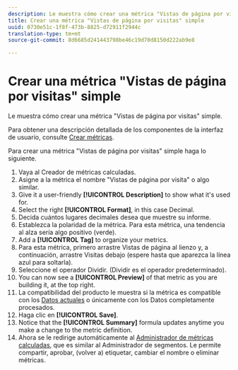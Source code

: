 ```yaml
---
description: Le muestra cómo crear una métrica "Vistas de página por visitas" simple.
title: Crear una métrica "Vistas de página por visitas" simple
uuid: 0730e51c-1f8f-473b-8825-d72911f2944c
translation-type: tm+mt
source-git-commit: 8d6685d241443798be46c19d70d8150d222ab9e8

---
```



# Crear una métrica &quot;Vistas de página por visitas&quot; simple

Le muestra cómo crear una métrica &quot;Vistas de página por visitas&quot; simple.

Para obtener una descripción detallada de los componentes de la interfaz de usuario, consulte  [Crear métricas](/help/components/c-calcmetrics/c-workflow/cm-workflow/c-build-metrics/cm-build-metrics.md).

Para crear una métrica &quot;Vistas de página por visitas&quot; simple haga lo siguiente.

1. Vaya al Creador de métricas calculadas.
1. Asigne a la métrica el nombre &quot;Vistas de página por visita&quot; o algo similar.
1. Give it a user-friendly **[!UICONTROL Description]** to show what it&#39;s used for.
1. Select the right **[!UICONTROL Format]**, in this case Decimal.
1. Decida cuántos lugares decimales desea que muestre su informe.
1. Establezca la polaridad de la métrica. Para esta métrica, una tendencia al alza sería algo positivo (verde).
1. Add a **[!UICONTROL Tag]** to organize your metrics.
1. Para esta métrica, primero arrastre Vistas de página al lienzo y, a continuación, arrastre Visitas debajo (espere hasta que aparezca la línea azul para soltarla).
1. Seleccione el operador Dividir. (Dividir es el operador predeterminado).
1. You can now see a **[!UICONTROL Preview]** of that metric as you are building it, at the top right.
1. La compatibilidad del producto le muestra si la métrica es compatible con los [Datos actuales](https://docs.adobe.com/content/help/en/analytics/analyze/reports-analytics/current-data.html) o únicamente con los Datos completamente procesados.
1. Haga clic en **[!UICONTROL Save]**.
1. Notice that the **[!UICONTROL Summary]** formula updates anytime you make a change to the metric definition.
1. Ahora se le redirige automáticamente al [Administrador de métricas calculadas](/help/components/c-calcmetrics/c-workflow/cm-workflow/cm-manager.md), que es similar al Administrador de segmentos. Le permite compartir, aprobar, (volver a) etiquetar, cambiar el nombre o eliminar métricas.


